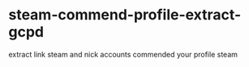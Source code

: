 # steam-commend-profile-extract-gcpd
extract link steam and nick accounts commended your profile steam
